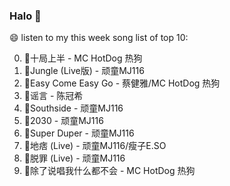 

### Halo 👋

😄 listen to my this week song list of top 10:

0. 🌈十局上半 - MC HotDog 热狗
1. 🌈Jungle (Live版) - 顽童MJ116
2. 🌈Easy Come Easy Go - 蔡健雅/MC HotDog 热狗
3. 🌈谣言 - 陈冠希
4. 🌈Southside - 顽童MJ116
5. 🌈2030 - 顽童MJ116
6. 🌈Super Duper - 顽童MJ116
7. 🌈地痞 (Live) - 顽童MJ116/瘦子E.SO
8. 🌈脱罪 (Live) - 顽童MJ116
9. 🌈除了说唱我什么都不会 - MC HotDog 热狗

